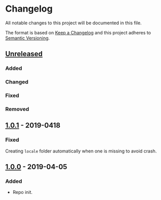 # Changelog

All notable changes to this project will be documented in this file.

The format is based on [Keep a Changelog](http://keepachangelog.com/) and this project adheres to [Semantic Versioning](http://semver.org/).

## [Unreleased]
### Added
### Changed
### Fixed
### Removed

## [1.0.1] - 2019-0418
### Fixed
Creating `locale` folder automatically when one is missing to avoid crash.

## [1.0.0] - 2019-04-05
### Added
- Repo init.


[Unreleased]: https://github.com/shopgate-professional-services/cli-tools/compare/v1.0.1...HEAD
[1.0.0]: https://github.com/shopgate-professional-services/cli-tools/compare/v0.0.1...v1.0.0
[1.0.1]: https://github.com/shopgate-professional-services/cli-tools/compare/v1.0.0...v1.0.1
